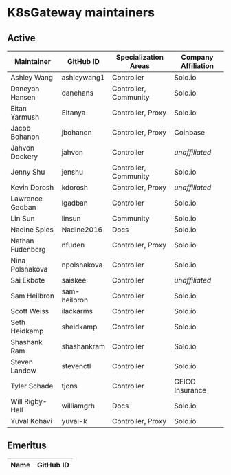 # K8sGateway maintainers

## Active

<!---
Please keep the table sorted.
-->

| Maintainer | GitHub ID | Specialization Areas | Company Affiliation |
| ---- | ---- | ---- | ---- |
Ashley Wang | ashleywang1 | Controller | Solo.io
Daneyon Hansen | danehans | Controller, Community | Solo.io
Eitan Yarmush | EItanya | Controller, Proxy | Solo.io
Jacob Bohanon | jbohanon | Controller, Proxy  | Coinbase
Jahvon Dockery | jahvon | Controller | _unaffiliated_
Jenny Shu | jenshu | Controller, Community | Solo.io
Kevin Dorosh | kdorosh | Controller, Proxy | _unaffiliated_
Lawrence Gadban | lgadban | Controller | Solo.io
Lin Sun | linsun | Community | Solo.io
Nadine Spies | Nadine2016 | Docs | Solo.io
Nathan Fudenberg | nfuden | Controller, Proxy | Solo.io
Nina Polshakova | npolshakova | Controller | Solo.io
Sai Ekbote | saiskee | Controller | _unaffiliated_
Sam Heilbron | sam-heilbron | Controller | Solo.io
Scott Weiss | ilackarms | Controller | Solo.io
Seth Heidkamp | sheidkamp | Controller | Solo.io
Shashank Ram | shashankram | Controller | Solo.io
Steven Landow | stevenctl | Controller | Solo.io
Tyler Schade | tjons | Controller | GEICO Insurance
Will Rigby-Hall | williamgrh | Docs | Solo.io
Yuval Kohavi | yuval-k | Controller, Proxy | Solo.io

## Emeritus

| Name | GitHub ID |
| ---- | ---- |
